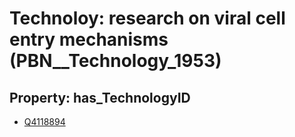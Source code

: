 # Technoloy: __research on viral cell entry mechanisms__ (PBN__Technology_1953)

## Property: has_TechnologyID

* [Q4118894](Q4118894)

